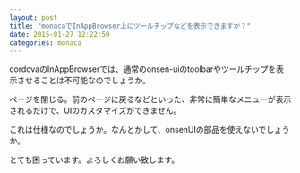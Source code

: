 ```yaml
---
layout: post
title: "monacaでInAppBrowser上にツールチップなどを表示できますか？"
date: 2015-01-27 12:22:59
categories: monaca
---
```

<p>cordovaのInAppBrowserでは、通常のonsen-uiのtoolbarやツールチップを表示させることは不可能なのでしょうか。</p>

<p>ページを閉じる。前のページに戻るなどといった、非常に簡単なメニューが表示されるだけで、UIのカスタマイズができません。</p>

<p>これは仕様なのでしょうか。なんとかして、onsenUIの部品を使えないでしょうか。</p>

<p>とても困っています。よろしくお願い致します。</p>
